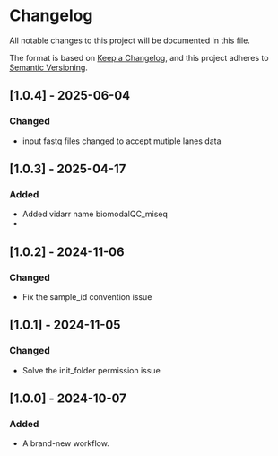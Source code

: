 # Changelog
All notable changes to this project will be documented in this file.

The format is based on [Keep a Changelog](https://keepachangelog.com/en/1.0.0/),
and this project adheres to [Semantic Versioning](https://semver.org/spec/v2.0.0.html).

## [1.0.4] - 2025-06-04
### Changed
- input fastq files changed to accept mutiple lanes data

## [1.0.3] - 2025-04-17
### Added
- Added vidarr name biomodalQC_miseq
- 
## [1.0.2] - 2024-11-06
### Changed
- Fix the sample_id convention issue

## [1.0.1] - 2024-11-05
### Changed
- Solve the init_folder permission issue
  
## [1.0.0] - 2024-10-07
### Added
- A brand-new workflow.
